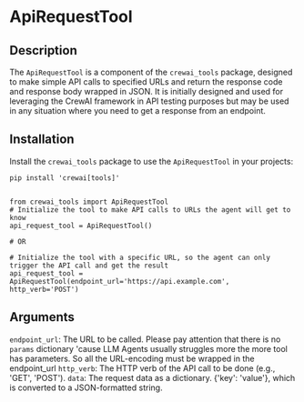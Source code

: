 # ApiRequestTool

## Description
The `ApiRequestTool` is a component of the `crewai_tools` package, designed to make simple API calls to specified URLs and return the response code and response body wrapped in JSON. It is initially designed and used for leveraging the CrewAI framework in API testing purposes but may be used in any situation where you need to get a response from an endpoint.

## Installation
Install the `crewai_tools` package to use the `ApiRequestTool` in your projects:

```shell
pip install 'crewai[tools]'


from crewai_tools import ApiRequestTool
# Initialize the tool to make API calls to URLs the agent will get to know
api_request_tool = ApiRequestTool()

# OR

# Initialize the tool with a specific URL, so the agent can only trigger the API call and get the result
api_request_tool = ApiRequestTool(endpoint_url='https://api.example.com', http_verb='POST')

```

## Arguments
`endpoint_url`: The URL to be called. Please pay attention that there is no `params` dictionary 'cause LLM Agents usually struggles more the more tool has parameters. So all the URL-encoding must be wrapped in the endpoint_url
`http_verb`: The HTTP verb of the API call to be done (e.g., 'GET', 'POST').
`data`: The request data as a dictionary. {'key': 'value'}, which is converted to a JSON-formatted string.